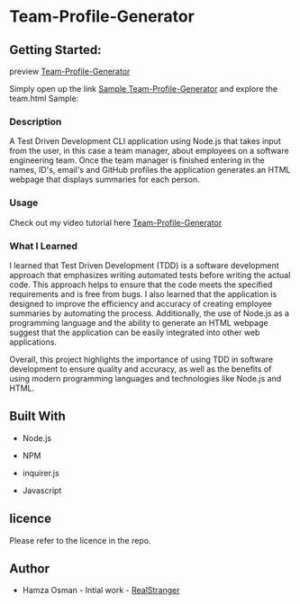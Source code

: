 # Team-Profile-Generator

## Getting Started:

preview [Team-Profile-Generator](./assets/screencapture-file-C-Users-44749-Documents-bootcamp-weekly-challenge-week12challenge-Team-Profile-Generator-2-output-team-html-2023-03-01-16_45_09.png)

Simply open up the link [Sample Team-Profile-Generator](./output/team.html) and explore the team.html Sample:

### Description

A Test Driven Development CLI application using Node.js that takes input from the user, in this case a team manager, about employees on a software engineering team. Once the team manager is finished entering in the names, ID's, email's and GitHub profiles the application generates an HTML webpage that displays summaries for each person.

### Usage

Check out my video tutorial here [Team-Profile-Generator](./assets/Untitled_%20Mar%201%2C%202023%204_42%20PM.webm) 

### What I Learned

I learned that Test Driven Development (TDD) is a software development approach that emphasizes writing automated tests before writing the actual code. This approach helps to ensure that the code meets the specified requirements and is free from bugs.
I also learned that the application is designed to improve the efficiency and accuracy of creating employee summaries by automating the process. Additionally, the use of Node.js as a programming language and the ability to generate an HTML webpage suggest that the application can be easily integrated into other web applications.

Overall, this project highlights the importance of using TDD in software development to ensure quality and accuracy, as well as the benefits of using modern programming languages and technologies like Node.js and HTML.

## Built With

* Node.js

* NPM

* inquirer.js

* Javascript

## licence

Please refer to the licence in the repo.

## Author

* Hamza Osman - Intial work - [RealStranger](https://github.com/Realstranger01/Code-Quiz.git)